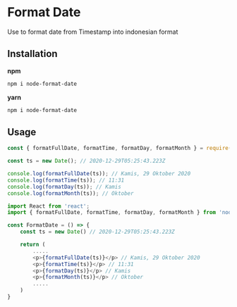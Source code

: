 # Format Date

Use to format date from Timestamp into indonesian format

## Installation

**npm**

```sh
npm i node-format-date
```

**yarn**

```sh
npm i node-format-date
```

## Usage

```javascript
const { formatFullDate, formatTime, formatDay, formatMonth } = require('node-format-date');

const ts = new Date(); // 2020-12-29T05:25:43.223Z

console.log(formatFullDate(ts)); // Kamis, 29 Oktober 2020
console.log(formatTime(ts)); // 11:31
console.log(formatDay(ts)); // Kamis
console.log(formatMonth(ts)); // Oktober
```

```javascript
import React from 'react';
import { formatFullDate, formatTime, formatDay, formatMonth } from 'node-format-date';

const FormatDate = () => {
    const ts = new Date() // 2020-12-29T05:25:43.223Z

    return (
        .....
        <p>{formatFullDate(ts)}</p> // Kamis, 29 Oktober 2020
        <p>{formatTime(ts)}</p> // 11:31
        <p>{formatDay(ts)}</p> // Kamis
        <p>{formatMonth(ts)}</p> // Oktober
        .....
    )
}
```

